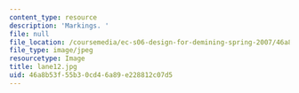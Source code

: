 ```yaml
---
content_type: resource
description: 'Markings. '
file: null
file_location: /coursemedia/ec-s06-design-for-demining-spring-2007/46a8b53f55b30cd46a89e228812c07d5_lane12.jpg
file_type: image/jpeg
resourcetype: Image
title: lane12.jpg
uid: 46a8b53f-55b3-0cd4-6a89-e228812c07d5
---
```

